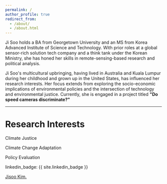```yaml
---
permalink: /
author_profile: true
redirect_from: 
  - /about/
  - /about.html
---
```


Ji Soo holds a BA from Georgetown University and an MS from Korea Advanced Institute of Science and Technology. With prior roles at a global sensor-rich solution tech company and a think tank under the Korean Ministry, she has honed her skills in remote-sensing-based research and political analysis.

Ji Soo's multicultural upbringing, having lived in Australia and Kuala Lumpur during her childhood and grown up in the United States, has influenced her research interests. Her focus extends from exploring the socio-economic implications of environmental policies and the intersection of technology and environmental justice. Currently, she is engaged in a project titled <b>"Do speed cameras discriminate?"</b>







---

Research Interests
=========

Climate Justice



Climate Change Adaptation



Policy Evaluation



linkedin_badge: {{ site.linkedin_badge }}
<script src="https://platform.linkedin.com/badges/js/profile.js" async defer type="text/javascript"></script>
<div class="badge-base LI-profile-badge" data-locale="en_US" data-size="medium" data-theme="light" data-type="VERTICAL" data-vanity="jisoo-k-472323163" data-version="v1"><a class="badge-base__link LI-simple-link" href="https://kr.linkedin.com/in/jisoo-k-472323163?trk=profile-badge">Jisoo Kim.</a></div>



